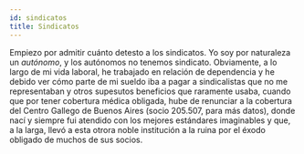 ```yaml
---
id: sindicatos
title: Sindicatos
---
```


Empiezo por admitir cuánto detesto a los sindicatos. Yo soy por naturaleza un _autónomo_, y los autónomos no tenemos sindicato. Obviamente, a lo largo de mi vida laboral, he trabajado en relación de dependencia y he debido ver cómo parte de mi sueldo iba a pagar a sindicalistas que no me representaban y otros supesutos beneficios que raramente usaba, cuando que por tener cobertura médica obligada, hube de renunciar a la cobertura del Centro Gallego de Buenos Aires (socio 205.507, para más datos), donde nací y siempre fui atendido con los mejores estándares imaginables y que, a la larga, llevó a esta otrora noble institución a la ruina por el éxodo obligado de muchos de sus socios.
